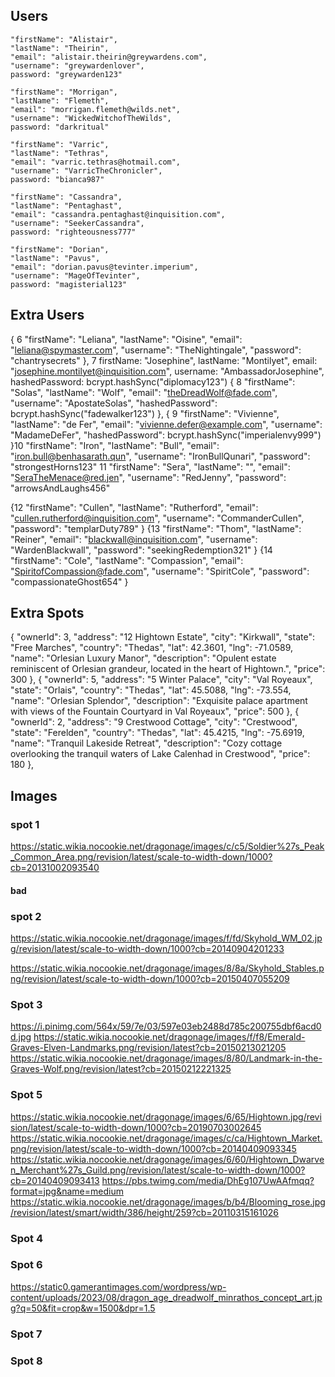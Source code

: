 ## Users

    "firstName": "Alistair",
    "lastName": "Theirin",
    "email": "alistair.theirin@greywardens.com",
    "username": "greywardenlover",
    password: "greywarden123"

    "firstName": "Morrigan",
    "lastName": "Flemeth",
    "email": "morrigan.flemeth@wilds.net",
    "username": "WickedWitchofTheWilds",
    password: "darkritual"

    "firstName": "Varric",
    "lastName": "Tethras",
    "email": "varric.tethras@hotmail.com",
    "username": "VarricTheChronicler",
    password: "bianca987"

    "firstName": "Cassandra",
    "lastName": "Pentaghast",
    "email": "cassandra.pentaghast@inquisition.com",
    "username": "SeekerCassandra",
    password: "righteousness777"

    "firstName": "Dorian",
    "lastName": "Pavus",
    "email": "dorian.pavus@tevinter.imperium",
    "username": "MageOfTevinter",
    password: "magisterial123"


## Extra Users
{ 6
  "firstName": "Leliana",
  "lastName": "Oisine",
  "email": "leliana@spymaster.com",
  "username": "TheNightingale",
  "password": "chantrysecrets"
}, 7
    firstName: "Josephine",
    lastName: "Montilyet",
    email: "josephine.montilyet@inquisition.com",
    username: "AmbassadorJosephine",
    hashedPassword: bcrypt.hashSync("diplomacy123")
{ 8
    "firstName": "Solas",
    "lastName": "Wolf",
    "email": "theDreadWolf@fade.com",
    "username": "ApostateSolas",
    "hashedPassword": bcrypt.hashSync("fadewalker123")
},
{ 9
    "firstName": "Vivienne",
    "lastName": "de Fer",
    "email": "vivienne.defer@example.com",
    "username": "MadameDeFer",
    "hashedPassword": bcrypt.hashSync("imperialenvy999")
}10
     "firstName": "Iron",
    "lastName": "Bull",
    "email": "iron.bull@benhasarath.qun",
    "username": "IronBullQunari",
    "password": "strongestHorns123"
  11
    "firstName": "Sera",
    "lastName": "",
    "email": "SeraTheMenace@red.jen",
    "username": "RedJenny",
    "password": "arrowsAndLaughs456"

{12
    "firstName": "Cullen",
    "lastName": "Rutherford",
    "email": "cullen.rutherford@inquisition.com",
    "username": "CommanderCullen",
    "password": "templarDuty789"
}
{13
    "firstName": "Thom",
    "lastName": "Reiner",
    "email": "blackwall@inquisition.com",
    "username": "WardenBlackwall",
    "password": "seekingRedemption321"
}
{14
    "firstName": "Cole",
    "lastName": "Compassion",
    "email": "SpiritofCompassion@fade.com",
    "username": "SpiritCole",
    "password": "compassionateGhost654"
}




## Extra Spots
{
    "ownerId": 3,
    "address": "12 Hightown Estate",
    "city": "Kirkwall",
    "state": "Free Marches",
    "country": "Thedas",
    "lat": 42.3601,
    "lng": -71.0589,
    "name": "Orlesian Luxury Manor",
    "description": "Opulent estate reminiscent of Orlesian grandeur, located in the heart of Hightown.",
    "price": 300
  },
  {
    "ownerId": 5,
    "address": "5 Winter Palace",
    "city": "Val Royeaux",
    "state": "Orlais",
    "country": "Thedas",
    "lat": 45.5088,
    "lng": -73.554,
    "name": "Orlesian Splendor",
    "description": "Exquisite palace apartment with views of the Fountain Courtyard in Val Royeaux",
    "price": 500
  },
  {
    "ownerId": 2,
    "address": "9 Crestwood Cottage",
    "city": "Crestwood",
    "state": "Ferelden",
    "country": "Thedas",
    "lat": 45.4215,
    "lng": -75.6919,
    "name": "Tranquil Lakeside Retreat",
    "description": "Cozy cottage overlooking the tranquil waters of Lake Calenhad in Crestwood",
    "price": 180
  },



## Images
### spot 1
<!-- https://static.wikia.nocookie.net/dragonage/images/7/70/Peak.jpg/revision/latest?cb=20091210191621 -->
<!-- https://static.wikia.nocookie.net/dragonage/images/5/54/Soldier%27s_Peak_Entrance_Hall.png/revision/latest/scale-to-width-down/1000?cb=20131002094537 -->
https://static.wikia.nocookie.net/dragonage/images/c/c5/Soldier%27s_Peak_Common_Area.png/revision/latest/scale-to-width-down/1000?cb=20131002093540
#### bad
<!-- https://static.wikia.nocookie.net/dragonage/images/1/11/Soldier%27s_Peak_Warden-Commander%27s_Office.png/revision/latest?cb=20131002094005 -->
<!-- https://static.wikia.nocookie.net/dragonage/images/b/b5/Soldier%27s_Peak_Tower_interior.png/revision/latest/scale-to-width-down/1000?cb=20131002093750 -->

### spot 2
<!-- https://static.wikia.nocookie.net/dragonage/images/d/d0/Skyhold_Exterior.png/revision/latest/scale-to-width-down/1000?cb=20150718094736 -->
<!-- https://static.wikia.nocookie.net/dragonage/images/d/d4/Skyhold_Courtyard.png/revision/latest/scale-to-width-down/1000?cb=20210620193724 -->
<!-- https://static.wikia.nocookie.net/dragonage/images/e/ec/Inquisitor%27s_Quarters.png/revision/latest/scale-to-width-down/1000?cb=20150407053457 -->
https://static.wikia.nocookie.net/dragonage/images/f/fd/Skyhold_WM_02.jpg/revision/latest/scale-to-width-down/1000?cb=20140904201233
<!-- https://static.wikia.nocookie.net/dragonage/images/7/7b/Skyhold_Garden.png/revision/latest/scale-to-width-down/1000?cb=20150407053457 -->
https://static.wikia.nocookie.net/dragonage/images/8/8a/Skyhold_Stables.png/revision/latest/scale-to-width-down/1000?cb=20150407055209
<!-- https://static.wikia.nocookie.net/dragonage/images/d/d0/Skyhold_Exterior.png/revision/latest/scale-to-width-down/1000?cb=20150718094736 -->


### Spot 3
<!-- https://static.wikia.nocookie.net/dragonage/images/3/32/Emerald_Graves_Inquisition.jpg/revision/latest/scale-to-width-down/1000?cb=20150107042135 -->
<!-- https://starandshadow.wordpress.com/wp-content/uploads/2015/03/emerald-graves.jpg?w=300 -->
https://i.pinimg.com/564x/59/7e/03/597e03eb2488d785c200755dbf6acd0d.jpg
https://static.wikia.nocookie.net/dragonage/images/f/f8/Emerald-Graves-Elven-Landmarks.png/revision/latest?cb=20150213021205
https://static.wikia.nocookie.net/dragonage/images/8/80/Landmark-in-the-Graves-Wolf.png/revision/latest?cb=20150212221325

### Spot 5
<!-- https://static.wikia.nocookie.net/dragonage/images/7/7d/Hightown_DA2.png/revision/latest/scale-to-width-down/1000?cb=20140409093317 -->
<!-- https://static.wikia.nocookie.net/dragonage/images/d/d2/Hightown-02-p.jpg/revision/latest/scale-to-width-down/1000?cb=20190706122746 -->
https://static.wikia.nocookie.net/dragonage/images/6/65/Hightown.jpg/revision/latest/scale-to-width-down/1000?cb=20190703002645
https://static.wikia.nocookie.net/dragonage/images/c/ca/Hightown_Market.png/revision/latest/scale-to-width-down/1000?cb=20140409093345
https://static.wikia.nocookie.net/dragonage/images/6/60/Hightown_Dwarven_Merchant%27s_Guild.png/revision/latest/scale-to-width-down/1000?cb=20140409093413
https://pbs.twimg.com/media/DhEg107UwAAfmqq?format=jpg&name=medium
https://static.wikia.nocookie.net/dragonage/images/b/b4/Blooming_rose.jpg/revision/latest/smart/width/386/height/259?cb=20110315161026


### Spot 4
<!-- https://static0.gamerantimages.com/wordpress/wp-content/uploads/2022/11/ser.jpg?q=50&fit=contain&w=1140&h=&dpr=1.5 -->
<!-- https://static0.gamerantimages.com/wordpress/wp-content/uploads/2023/08/dragon_age_dreadwolf_concept_art.jpg?q=50&fit=contain&w=1140&h=&dpr=1.5 -->
<!-- https://i.postimg.cc/8z06Wv5W/Dragon-Age-The-World-of-Thedas-v1-078.jpg -->

### Spot 6
<!-- https://static.wikia.nocookie.net/dragonage/images/8/8a/Veilguard_promotional_4.jpg/revision/latest/scale-to-width-down/1000?cb=20240610030625 -->
<!-- https://static.wikia.nocookie.net/dragonage/images/2/27/Minrathous_Docktown.jpeg/revision/latest/scale-to-width-down/1000?cb=20240611023510 -->
https://static0.gamerantimages.com/wordpress/wp-content/uploads/2023/08/dragon_age_dreadwolf_minrathos_concept_art.jpg?q=50&fit=crop&w=1500&dpr=1.5
<!-- https://static.wixstatic.com/media/c99ec0_43c957cefc1148b083c93428abf6f9ce~mv2.png/v1/fill/w_980,h_420,al_c,q_90,usm_0.66_1.00_0.01,enc_auto/c99ec0_43c957cefc1148b083c93428abf6f9ce~mv2.png -->

### Spot 7
<!-- https://static.wikia.nocookie.net/dragonage/images/c/c7/Denerim.JPG/revision/latest?cb=20091001003154 -->
<!-- https://static.wikia.nocookie.net/dragonage/images/a/a8/Denerim1.jpg/revision/latest?cb=20121230023952 -->
<!-- https://static.wikia.nocookie.net/dragonage/images/1/18/Denerim2.jpg/revision/latest/scale-to-width-down/1000?cb=20121230024100 -->

### Spot 8
<!-- https://static1.thegamerimages.com/wordpress/wp-content/uploads/2021/06/villa-maurel.png?q=50&fit=crop&w=740&dpr=1.5 -->
<!-- https://i.ytimg.com/vi/BTpk9goBKhI/maxresdefault.jpg -->
